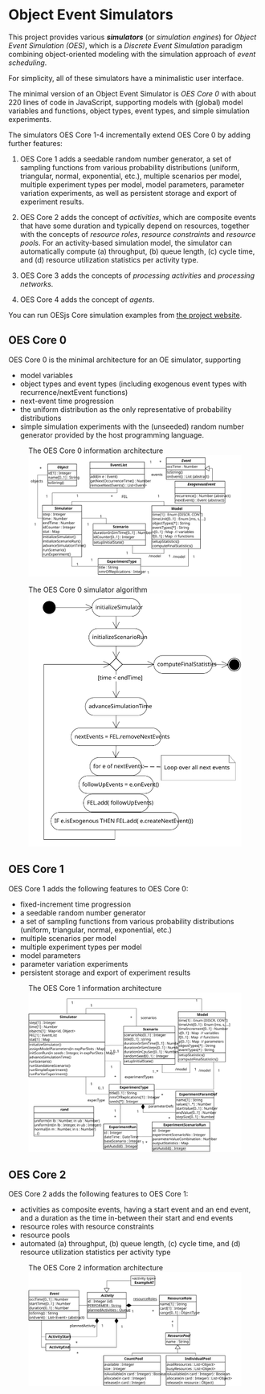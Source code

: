 # Object Event Simulators 
This project provides various ***simulators*** (or *simulation engines*) for *Object Event Simulation (OES)*,
which is a *Discrete Event Simulation* paradigm combining object-oriented modeling with the simulation approach of 
*event scheduling*.

For simplicity, all of these simulators have a minimalistic user interface.

The minimal version of an Object Event Simulator is *OES Core 0* with about 220 lines of code in JavaScript,
supporting models with (global) model variables and functions, object types, event types, and simple simulation experiments. 

The simulators OES Core 1-4 incrementally extend OES Core 0 by adding further features:

1. OES Core 1 adds a seedable random number generator, a set of sampling functions from various probability distributions 
(uniform, triangular, normal, exponential, etc.), multiple scenarios per model, multiple experiment types per model, model parameters, 
parameter variation experiments, as well as persistent storage and export of experiment results.

2. OES Core 2 adds the concept of *activities*, which are composite events that have some duration and typically depend on resources,
together with the concepts of *resource roles*, *resource constraints* and *resource pools*. For an activity-based simulation model,
the simulator can automatically compute (a) throughput, (b) queue length, (c) cycle time, and (d) resource utilization statistics per activity type.

3. OES Core 3 adds the concepts of *processing activities* and *processing networks*.

4. OES Core 4 adds the concept of *agents*.

You can run OESjs Core simulation examples from [the project website](https://gwagner57.github.io/oes/).

## OES Core 0

OES Core 0 is the minimal architecture for an OE simulator, supporting  

- model variables 
- object types and event types (including exogenous event types with recurrence/nextEvent functions)
- next-event time progression
- the uniform distribution as the only representative of probability distributions
- simple simulation experiments with the (unseeded) random number generator provided by the host programming language.

<figure><figcaption>The OES Core 0 information architecture</figcaption>
 <img src="docs/OES-Core0.svg">
</figure>

<figure><figcaption>The OES Core 0 simulator algorithm</figcaption>
 <img src="docs/OES-Core0-runStandaloneScenario.svg">
</figure>

## OES Core 1

OES Core 1 adds the following features to OES Core 0:

- fixed-increment time progression
- a seedable random number generator
- a set of sampling functions from various probability distributions (uniform, triangular, normal, exponential, etc.)
- multiple scenarios per model
- multiple experiment types per model
- model parameters 
- parameter variation experiments
- persistent storage and export of experiment results 

<figure><figcaption>The OES Core 1 information architecture</figcaption>
 <img src="docs/OES-Core1.svg">
</figure>

## OES Core 2

OES Core 2 adds the following features to OES Core 1:

- activities as composite events, having a start event and an end event, and a duration as the time in-between their start and end events
- resource roles with resource constraints
- resource pools
- automated (a) throughput, (b) queue length, (c) cycle time, and (d) resource utilization statistics per activity type

<figure><figcaption>The OES Core 2 information architecture</figcaption>
 <img src="docs/OES-Core2.svg">
</figure>